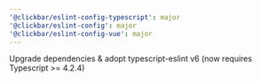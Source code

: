 ```yaml
---
'@clickbar/eslint-config-typescript': major
'@clickbar/eslint-config': major
'@clickbar/eslint-config-vue': major
---
```


Upgrade dependencies & adopt typescript-eslint v6 (now requires Typescript >= 4.2.4)
